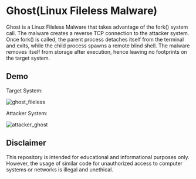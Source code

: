 # Ghost(Linux Fileless Malware)
Ghost is a Linux Fileless Malware that takes advantage of the fork() system call. The malware creates a reverse TCP connection to the attacker system. Once fork() is called, the parent process detaches itself from the terminal and exits, while the child process spawns a remote blind shell. The malware removes itself from storage after execution, hence leaving no footprints on the target system. 

## Demo
Target System:

![ghost_fileless](https://github.com/Arjun4522/Ghost_Shell/assets/94633408/fb63ad59-9a57-48df-b67e-bd5a054ed1dd)


Attacker System:

![attacker_ghost](https://github.com/Arjun4522/Ghost_Shell/assets/94633408/2866db7c-5ff0-46ed-984c-13e25ab40b3e)


## Disclaimer
This repository is intended for educational and informational purposes only. However, the usage of similar code for unauthorized access to computer systems or 
networks is illegal and unethical.

